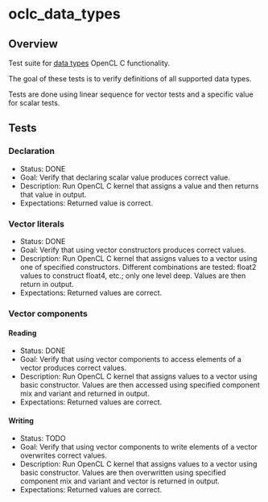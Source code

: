 # oclc_data_types

## Overview
Test suite for [data types](https://www.khronos.org/registry/OpenCL/specs/2.2/html/OpenCL_C.html#supported-data-types) OpenCL C functionality.

The goal of these tests is to verify definitions of all supported data types.

Tests are done using linear sequence for vector tests and a specific value for scalar tests.

## Tests

### Declaration

* Status: DONE
* Goal: Verify that declaring scalar value produces correct value.
* Description: Run OpenCL C kernel that assigns a value and then returns that value in output.
* Expectations: Returned value is correct.

### Vector literals

* Status: DONE
* Goal: Verify that using vector constructors produces correct values.
* Description: Run OpenCL C kernel that assigns values to a vector using one of specified constructors. Different combinations are tested: float2 values to construct float4, etc.; only one level deep. Values are then return in output.
* Expectations: Returned values are correct.

### Vector components

#### Reading

* Status: DONE
* Goal: Verify that using vector components to access elements of a vector produces correct values.
* Description: Run OpenCL C kernel that assigns values to a vector using basic constructor. Values are then accessed using specified component mix and variant and returned in output.
* Expectations: Returned values are correct.

#### Writing

* Status: TODO
* Goal: Verify that using vector components to write elements of a vector overwrites correct values.
* Description: Run OpenCL C kernel that assigns values to a vector using basic constructor. Values are then overwritten using specified component mix and variant and vector is returned in output.
* Expectations: Returned values are correct.
